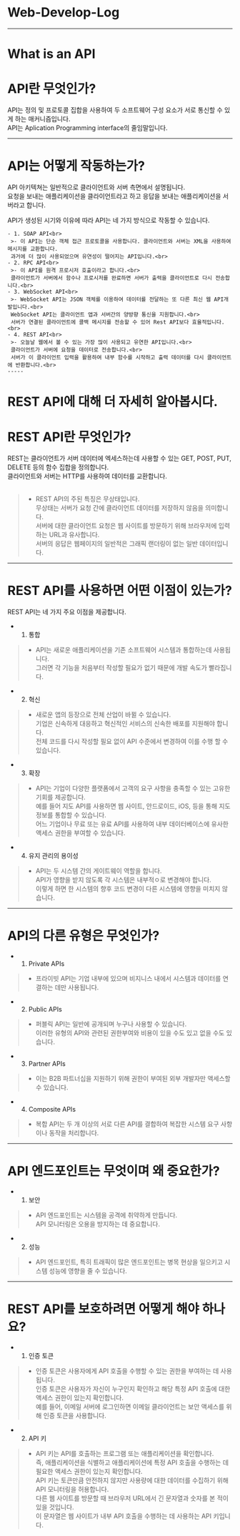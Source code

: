 # Web-Develop-Log

-----

# What is an API<br>
# API란 무엇인가?

 API는 정의 및 프로토콜 집합을 사용하여 두 소프트웨어 구성 요소가 서로 통신할 수 있게 하는 매커니즘입니다.<br>
 API는 Aplication Programming interface의 줄임말입니다.

-----
# API는 어떻게 작동하는가?

API 아키텍쳐는 일반적으로 클라이언트와 서버 측면에서 설명됩니다.<br>
요청을 보내는 애플리케이션을 클라이언트라고 하고 응답을 보내는 애플리케이션을 서버라고 합니다.<br>

API가 생성된 시기와 이유에 따라 API는 네 가지 방식으로 작동할 수 있습니다.<br>
`````
- 1. SOAP API<br>
 >- 이 API는 단순 객체 접근 프로토콜을 사용합니다. 클라이언트와 서버는 XML을 사용하여 메시지를 교환합니다.
 과거에 더 많이 사용되었으며 유연성이 떨어지는 API입니다.<br>
- 2. RPC API<br>
 >- 이 API를 원격 프로시저 호출이라고 합니다.<br>
 클라이언트가 서버에서 함수나 프로시저를 완료하면 서버가 출력을 클라이언트로 다시 전송합니다.<br>
- 3. WebSocket API<br>
 >- WebSocket API는 JSON 객체를 이용하여 데이터를 전달하는 또 다른 최신 웹 API개발입니다.<br>
 WebSocket API는 클라이언트 앱과 서버간의 양방향 통신을 지원합니다.<br> 
 서버가 연결된 클라이언트에 콜백 메시지를 전송할 수 있어 Rest API보다 효율적입니다.<br>
- 4. REST API<br>
 >- 오늘날 웹에서 볼 수 있는 가장 많이 사용되고 유연한 API입니다.<br>
 클라이언트가 서버에 요청을 데이터로 전송합니다.<br>
 서버가 이 클라이언트 입력을 활용하여 내부 함수를 시작하고 출력 데이터를 다시 클라이언트에 반환합니다.<br>
-----
`````

# REST API에 대해 더 자세히 알아봅시다.<br>
# REST API란 무엇인가?

 REST는 클라이언트가 서버 데이터에 엑세스하는데 사용할 수 있는 GET, POST, PUT, DELETE 등의 함수 집합을 정의합니다.<br>
 클라이언트와 서버는 HTTP를 사용하여 데이터를 교환합니다.<br><br>

 >- REST API의 주된 특징은 무상태입니다.<br>
 무상태는 서버가 요청 간에 클라이언트 데이터를 저장하지 않음을 의미합니다.<br>
 서버에 대한 클라이언트 요청은 웹 사이트를 방문하기 위해 브라우저에 입력하는 URL과 유사합니다.<br>
 서버의 응답은 웹페이지의 일반적은 그래픽 랜더링이 없는 일반 데이터입니다.<br>
-----

# REST API를 사용하면 어떤 이점이 있는가?<br>

 REST API는 네 가지 주요 이점을 제공합니다.
 
- 1. 통합<br>
 >- API는 새로운 애플리케이션을 기존 소프트웨어 시스템과 통합하는데 사용됩니다.<br>
 그러면 각 기능을 처음부터 작성할 필요가 없기 때문에 개발 속도가 빨라집니다.<br>
 
- 2. 혁신<br>
 >- 새로운 앱의 등장으로 전체 산업이 바뀔 수 있습니다.<br> 
 기업은 신속하게 대응하고 혁신적인 서비스의 신속한 배포를 지원해야 합니다.<br>
 전체 코드를 다시 작성할 필요 없이 API 수준에서 변경하여 이를 수행 할 수 있습니다.<br>
- 3. 확장<br>
 >- API는 기업이 다양한 플랫폼에서 고객의 요구 사항을 충족할 수 있는 고유한 기회를 제공합니다.<br>
 > 예를 들어 지도 API를 사용하면 웹 사이트, 안드로이드, iOS, 등을 통해 지도 정보를 통합할 수 있습니다.<br>
 > 어느 기업이나 무료 또는 유료 API를 사용하여 내부 데이터베이스에 유사한 액세스 권한을 부여할 수 있습니다.<br>
- 4. 유지 관리의 용이성<br>
 >- API는 두 시스템 간의 게이트웨이 역할을 합니다.<br>
 > API가 영향을 받지 않도록 각 시스템은 내부적ㅇ로 변경해야 합니다.<br>
 > 이렇게 하면 한 시스템의 향후 코드 변경이 다른 시스템에 영향을 미치지 않습니다.<br>
-----

# API의 다른 유형은 무엇인가?<br>

 - 1. Private APIs<br>
  >- 프라이빗 API는 기업 내부에 있으며 비지니스 내에서 시스템과 데이터를 연결하는 데만 사용됩니다.
 - 2. Public APIs<br>
  >- 퍼블릭 API는 일반에 공개되며 누구나 사용할 수 있습니다.<br> 
  >이러한 유형의 API와 관련된 권한부여와 비용이 있을 수도 있고 없을 수도 있습니다.
 - 3. Partner APIs<br>
  >- 이는 B2B 파트너십을 지원하기 위해 권한이 부여된 외부 개발자만 액세스할 수 있습니다.<br>
  
 - 4. Composite APIs<br>
  >- 복합 API는 두 개 이상의 서로 다른 API를 결합하여 복잡한 시스템 요구 사항이나 동작을 처리합니다.<br>
-----

# API 엔드포인트는 무엇이며 왜 중요한가?<br>

 - 1. 보안
  >- API 엔드포인트는 시스템을 공격에 취약하게 만듭니다.<br>
  > API 모니터링은 오용을 방지하는 데 중요합니다.<br>
 - 2. 성능
  >- API 엔드포인트, 특히 트래픽이 많은 엔드포인트는 병목 현상을 일으키고 시스템 성능에 영향을 줄 수 있습니다.<br>
-----

# REST API를 보호하려면 어떻게 해야 하나요?<br>

 - 1. 인증 토큰<br>
  >- 인증 토큰은 사용자에게 API 호출을 수행할 수 있는 권한을 부여하는 데 사용됩니다.<br> 
  > 인증 토큰은 사용자가 자신이 누구인지 확인하고 해당 특정 API 호출에 대한 액세스 권한이 있는지 확인합니다.<br>
  > 예를 들어, 이메일 서버에 로그인하면 이메일 클라이언트는 보안 액세스를 위해 인증 토큰을 사용합니다.<br>
 - 2. API 키<br>
  >- API 키는 API를 호출하는 프로그램 또는 애플리케이션을 확인합니다.<br>
  > 즉, 애플리케이션을 식별하고 애플리케이션에 특정 API 호출을 수행하는 데 필요한 액세스 권한이 있는지 확인합니다.<br>
  > API 키는 토큰만큼 안전하지 않지만 사용량에 대한 데이터를 수집하기 위해 API 모니터링을 허용합니다.<br>
  > 다른 웹 사이트를 방문할 때 브라우저 URL에서 긴 문자열과 숫자를 본 적이 있을 것입니다.<br> 
  > 이 문자열은 웹 사이트가 내부 API 호출을 수행하는 데 사용하는 API 키입니다.<br>
